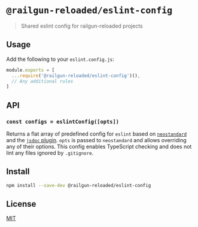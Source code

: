 # `@railgun-reloaded/eslint-config`

> Shared eslint config for railgun-reloaded projects

## Usage

Add the following to your `eslint.config.js`:

```js
module.exports = [
  ...require('@railgun-reloaded/eslint-config')(),
  // Any additional rules
]
```

## API

### `const configs = eslintConfig([opts])`

Returns a flat array of predefined config for `eslint` based on [`neostandard`](https://github.com/neostandard/neostandard)
and the [`jsdoc` plugin](https://github.com/gajus/eslint-plugin-jsdoc).
`opts` is passed to `neostandard` and allows overriding any of their options. This config 
enables TypeScript checking and does not lint any files ignored by `.gitignore`.

## Install

```bash
npm install --save-dev @railgun-reloaded/eslint-config
```

## License

[MIT](LICENSE)
